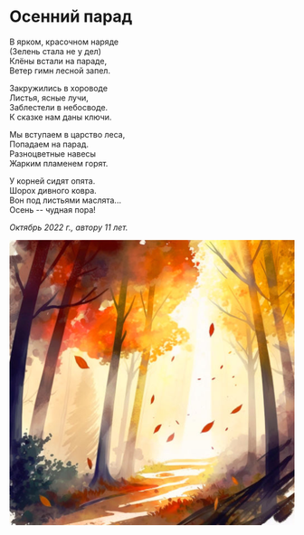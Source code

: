 # Осенний парад

В ярком, красочном наряде  
(Зелень стала не у дел)  
Клёны встали на параде,  
Ветер гимн лесной запел.

Закружились в хороводе  
Листья, ясные лучи,  
Заблестели в небосводе.  
К сказке нам даны ключи.

Мы вступаем в царство леса,  
Попадаем на парад.  
Разноцветные навесы  
Жарким пламенем горят.

У корней сидят опята.  
Шорох дивного ковра.  
Вон под листьями маслята...  
Осень -- чудная пора!

*Октябрь 2022 г., автору 11 лет.*

![Осенний парад](../images/autumn-parade.jpg)
